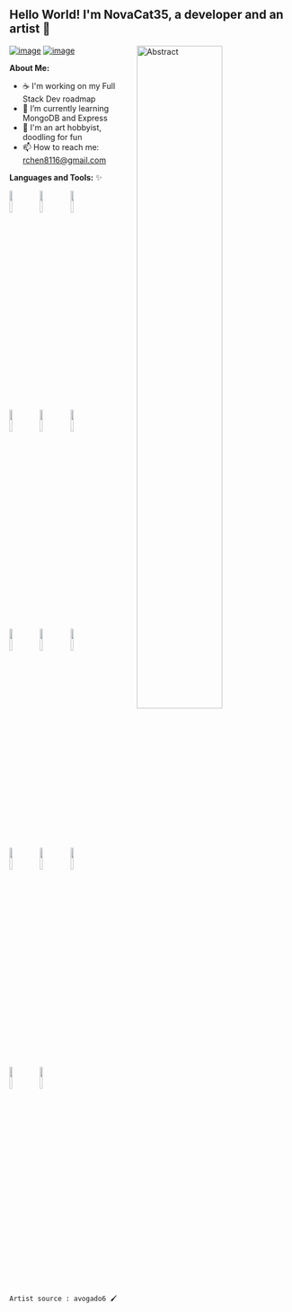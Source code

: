 ## Hello World! I'm NovaCat35, a developer and an artist 👋
[![image](https://img.shields.io/badge/LinkedIn-0077B5?style=for-the-badge&logo=linkedin&logoColor=white)](https://www.linkedin.com/in/robert-chen-37b595250/)
[![image](https://img.shields.io/badge/GitHub-100000?style=for-the-badge&logo=github&logoColor=white)](https://github.com/NovaCat35?tab=repositories)
<img width="55%" align="right" alt="Abstract" src="https://github.com/NovaCat35/NovaCat35/assets/54908064/6ebdb3e1-6c64-457b-aec5-31611c27167d" />  
<!-- [![image](https://img.shields.io/badge/Instagram-E4405F?style=for-the-badge&logo=instagram&logoColor=white)](https://www.instagram.com/pikarat_nova/)
[![image](https://img.shields.io/badge/Twitter-1DA1F2?style=for-the-badge&logo=twitter&logoColor=white)](https://twitter.com/pikarat_nova) -->  
**About Me:**
  - ☕️ I'm working on my Full Stack Dev roadmap 
  - 🌱 I’m currently learning MongoDB and Express 
  - 🎨 I'm an art hobbyist, doodling for fun
  - 📫 How to reach me: rchen8116@gmail.com

**Languages and Tools:** ✨
<p>
  <!-- <a href="https://github.com/NovaCat35/handle-path-oz">
    <img width="55%" align="right" alt="NovaCat35's GitHub stats" src="https://github-readme-stats.vercel.app/api?username=NovaCat35&show_icons=true&hide_border=true" />
  </a> -->
  
  <code><img width="10%" src="https://www.vectorlogo.zone/logos/w3_html5/w3_html5-ar21.svg"></code>
  <code><img width="10%" src="https://www.vectorlogo.zone/logos/w3_css/w3_css-ar21.svg"></code>
  <code><img width="10%" src="https://www.vectorlogo.zone/logos/sass-lang/sass-lang-ar21.svg"></code>
      <br />
  <code><img width="10%" src="https://www.vectorlogo.zone/logos/javascript/javascript-horizontal.svg"></code>
  <code><img width="10%" src="https://www.vectorlogo.zone/logos/typescriptlang/typescriptlang-ar21.svg"></code>
  <code><img width="10%" src="https://www.vectorlogo.zone/logos/reactjs/reactjs-ar21.svg"></code>
      <br />
  <code><img width="10%" src="https://www.vectorlogo.zone/logos/nodejs/nodejs-ar21.svg"></code>
  <code><img width="10%" src="https://www.vectorlogo.zone/logos/python/python-ar21.svg"></code>
  <code><img width="10%" src="https://www.vectorlogo.zone/logos/djangoproject/djangoproject-ar21.svg"></code>
      <br />
  <code><img width="10%" src="https://www.vectorlogo.zone/logos/mysql/mysql-ar21.svg"></code>
  <code><img width="10%" src="https://www.vectorlogo.zone/logos/mongodb/mongodb-ar21.svg"></code>
  <code><img width="10%" src="https://www.vectorlogo.zone/logos/expressjs/expressjs-ar21.svg"></code>
      <br />
  <code><img width="10%" src="https://www.vectorlogo.zone/logos/git-scm/git-scm-ar21.svg"></code>
  <code><img width="10%" src="https://www.vectorlogo.zone/logos/npmjs/npmjs-ar21.svg"></code>
</p>

` Artist source : avogado6 🖌️ `

<!--
**NovaCat35/NovaCat35** is a ✨ _special_ ✨ repository because its `README.md` (this file) appears on your GitHub profile.

Here are some ideas to get you started:

- 🔭 I’m currently working on ...
- 🌱 I’m currently learning ...
- 👯 I’m looking to collaborate on ...
- 🤔 I’m looking for help with ...
- 💬 Ask me about ...
- 📫 How to reach me: ...
- 😄 Pronouns: ...
- ⚡ Fun fact: ...
-->
